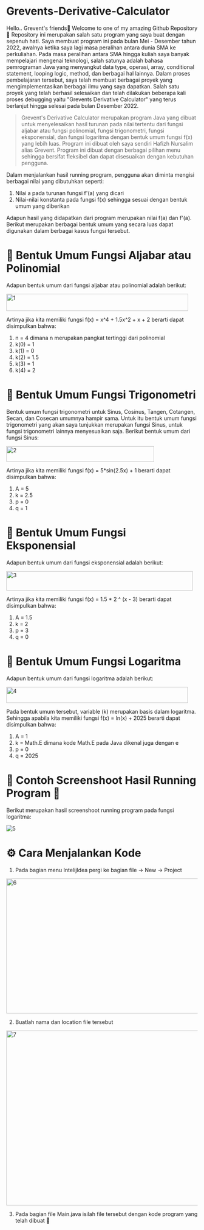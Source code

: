 # Grevents-Derivative-Calculator

Hello.. Grevent's friends🤙 Welcome to one of my amazing Github Repository🙌 Repository ini merupakan salah satu program yang saya buat dengan sepenuh hati. Saya membuat program ini pada bulan Mei - Desember tahun 2022, awalnya ketika saya lagi masa peralihan antara dunia SMA ke perkuliahan. Pada masa peralihan antara SMA hingga kuliah saya banyak mempelajari mengenai teknologi, salah satunya adalah bahasa pemrograman Java yang menyangkut data type, operasi, array, conditional statement, looping logic, method, dan berbagai hal lainnya. Dalam proses pembelajaran tersebut, saya telah membuat berbagai proyek yang mengimplementasikan berbagai ilmu yang saya dapatkan. Salah satu proyek yang telah berhasil selesaikan dan telah dilakukan beberapa kali proses debugging yaitu "Grevents Derivative Calculator" yang terus berlanjut hingga selesai pada bulan Desember 2022.

> Grevent's Derivative Calculator merupakan program Java yang dibuat untuk menyelesaikan hasil turunan pada nilai tertentu dari fungsi aljabar atau fungsi polinomial, fungsi trigonometri, fungsi eksponensial, dan fungsi logaritma dengan bentuk umum fungsi f(x) yang lebih luas. Program ini dibuat oleh saya sendiri Hafizh Nursalim alias Grevent. Program ini dibuat dengan berbagai pilihan menu sehingga bersifat fleksibel dan dapat disesuaikan dengan kebutuhan pengguna.

Dalam menjalankan hasil running program, pengguna akan diminta mengisi berbagai nilai yang dibutuhkan seperti:
1.   Nilai a pada turunan fungsi f'(a) yang dicari
2.   Nilai-nilai konstanta pada fungsi f(x) sehingga sesuai dengan bentuk umum yang diberikan

Adapun hasil yang didapatkan dari program merupakan nilai f(a) dan f'(a). Berikut merupakan berbagai bentuk umum yang secara luas dapat digunakan dalam berbagai kasus fungsi tersebut.

# 📐 Bentuk Umum Fungsi Aljabar atau Polinomial

Adapun bentuk umum dari fungsi aljabar atau polinomial adalah berikut:

<img width="479" height="45" alt="1" src="https://github.com/user-attachments/assets/fcf7472e-f540-41df-bb5a-3718d69ef2a4" />

Artinya jika kita memiliki fungsi f(x) = x^4 + 1.5x^2 + x + 2 berarti dapat disimpulkan bahwa:
1.   n = 4 dimana n merupakan pangkat tertinggi dari polinomial
2.   k(0) = 1
3.   k(1) = 0
4.   k(2) = 1.5
5.   k(3) = 1
6.   k(4) = 2

# 📐 Bentuk Umum Fungsi Trigonometri

Bentuk umum fungsi trigonometri untuk Sinus, Cosinus, Tangen, Cotangen, Secan, dan Cosecan umumnya hampir sama. Untuk itu bentuk umum fungsi trigonometri yang akan saya tunjukkan merupakan fungsi Sinus, untuk fungsi trigonometri lainnya menyesuaikan saja. Berikut bentuk umum dari fungsi Sinus:

<img width="389" height="41" alt="2" src="https://github.com/user-attachments/assets/cb3f2173-88c3-4ff2-b169-9180e0a553fb" />

Artinya jika kita memiliki fungsi f(x) = 5*sin(2.5x) + 1 berarti dapat disimpulkan bahwa:
1.   A = 5
2.   k = 2.5
3.   p = 0
4.   q = 1

# 📐 Bentuk Umum Fungsi Eksponensial

Adapun bentuk umum dari fungsi eksponensial adalah berikut:

<img width="491" height="51" alt="3" src="https://github.com/user-attachments/assets/a018a224-f6d6-453d-a880-66e83f68a1b0" />

Artinya jika kita memiliki fungsi f(x) = 1.5 * 2 ^ (x - 3) berarti dapat disimpulkan bahwa:
1.   A = 1.5
2.   k = 2
3.   p = 3
4.   q = 0

# 📐 Bentuk Umum Fungsi Logaritma

Adapun bentuk umum dari fungsi logaritma adalah berikut:

<img width="478" height="42" alt="4" src="https://github.com/user-attachments/assets/5df07858-86fd-410f-8e85-33d84225c34c" />

Pada bentuk umum tersebut, variable (k) merupakan basis dalam logaritma. Sehingga apabila kita memiliki fungsi f(x) = ln(x) + 2025 berarti dapat disimpulkan bahwa:
1.   A = 1
2.   k = Math.E dimana kode Math.E pada Java dikenal juga dengan e
3.   p = 0
4.   q = 2025

# 📸 Contoh Screenshoot Hasil Running Program 📸

Berikut merupakan hasil screenshoot running program pada fungsi logaritma:

![5](https://github.com/user-attachments/assets/1e82e509-628a-437a-a4c0-cb6516319e6c)

# ⚙️ Cara Menjalankan Kode

1.   Pada bagian menu IntelijIdea pergi ke bagian file -> New -> Project

<img width="547" height="354" alt="6" src="https://github.com/user-attachments/assets/89cd5f35-44dc-4920-acc0-7cb13f7d6f2e" />

2.   Buatlah nama dan location file tersebut

<img width="587" height="459" alt="7" src="https://github.com/user-attachments/assets/62cc0ffb-fd67-4aa8-b717-5234d7d1b3dd" />

3. Pada bagian file Main.java isilah file tersebut dengan kode program yang telah dibuat 🙌
